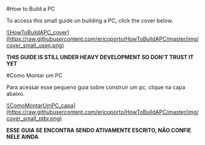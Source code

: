 #How to Build a PC

To access this small guide on building a PC, click the cover below.

<a href="https://github.com/ericoporto/HowToBuildAPC/blob/master/HOWTOBUILDAPC.md" rel="How to build a PC">
![HowToBuildAPC_cover](https://raw.githubusercontent.com/ericoporto/HowToBuildAPC/master/img/cover_small_usen.png)
</a>

**THIS GUIDE IS STILL UNDER HEAVY DEVELOPMENT SO DON'T TRUST IT YET**

#Como Montar um PC

Para acessar esse pequeno guia sobre construir um pc, clique na capa abaixo.

<a href="https://github.com/ericoporto/HowToBuildAPC/blob/master/HOWTOBUILDAPC-pt-BR.md" rel="How to build a PC">
![ComoMontarUmPC_capa](https://raw.githubusercontent.com/ericoporto/HowToBuildAPC/master/img/cover_small_ptbr.png)
</a>

**ESSE GUIA SE ENCONTRA SENDO ATIVAMENTE ESCRITO, NÃO CONFIE NELE AINDA**

